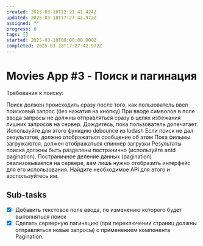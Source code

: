 ```yaml
---
created: 2025-03-18T12:21:41.424Z
updated: 2025-03-18T17:27:42.972Z
assigned: ""
progress: 0
tags: []
started: 2025-03-18T00:00:00.000Z
completed: 2025-03-18T17:27:42.972Z
---
```


# Movies App #3 - Поиск и пагинация

Требования к поиску:

Поиск должен происходить сразу после того, как пользователь ввел поисковый запрос (без нажатия на кнопку)
При вводе символов в поле ввода запросы не должны отправляться сразу в целях избежания лишних запросов на сервер. Дождитесь, пока пользователь допечатает. Используйте для этого функцию debounce из lodash
Если поиск не дал результатов, должно отображаться сообщение об этом
Пока фильмы загружаются, должен отображаться спиннер загрузки
Результаты поиска должны быть разделены постранично (используйте antd pagination). Постраничное деление данных (pagination) реализовывается на сервере, вам лишь нужно отобразить интерфейс для его использования. Найдите необходимое API для этого и воспользуйтесь им.

## Sub-tasks

- [x] Добавить текстовое поле ввода, по изменению которого будет выполняться поиск
- [x] Сделать серверную пагинацию (при переключении страниц должны отправляться новые запросы) с применением компонента Pagination.
